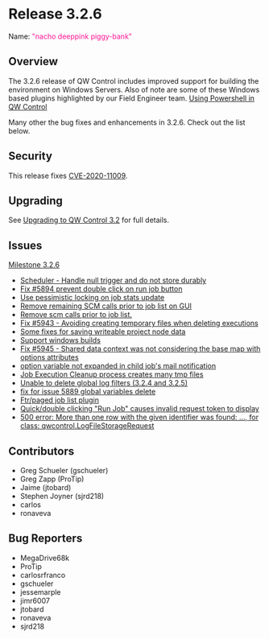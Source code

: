 # Release 3.2.6

Name: <span style="color: deeppink"><span class="glyphicon glyphicon-piggy-bank"></span> "nacho deeppink piggy-bank"</span>

## Overview

The 3.2.6 release of QW Control includes improved support for building the environment on Windows Servers.  Also of note are some of these Windows based plugins highlighted by our Field Engineer team.
[Using Powershell in QW Control](https://www.youtube.com/watch?v=X2hw51uytUA)

Many other the bug fixes and enhancements in 3.2.6.  Check out the list below.

## Security
This release fixes [CVE-2020-11009](https://github.com/qwcontrol/qwcontrol/security/advisories/GHSA-5679-7qrc-5m7j).

## Upgrading

See [Upgrading to QW Control 3.2](/upgrading/upgrading-to-qwcontrol-3.2.html) for full details.

## Issues

[Milestone 3.2.6](https://github.com/qwcontrol/qwcontrol/milestone/140)

* [Scheduler - Handle null trigger and do not store durably](https://github.com/qwcontrol/qwcontrol/pull/5985)
* [Fix #5894 prevent double click on run job button](https://github.com/qwcontrol/qwcontrol/pull/5974)
* [Use pessimistic locking on job stats update](https://github.com/qwcontrol/qwcontrol/pull/5971)
* [Remove remaining SCM calls prior to job list on GUI](https://github.com/qwcontrol/qwcontrol/pull/5970)
* [Remove scm calls prior to job list.](https://github.com/qwcontrol/qwcontrol/issues/5967)
* [Fix #5943 - Avoiding creating temporary files when deleting executions](https://github.com/qwcontrol/qwcontrol/pull/5966)
* [Some fixes for saving writeable project node data](https://github.com/qwcontrol/qwcontrol/pull/5965)
* [Support windows builds](https://github.com/qwcontrol/qwcontrol/pull/5954)
* [Fix #5945 - Shared data context was not considering the base map with options attributes](https://github.com/qwcontrol/qwcontrol/pull/5946)
* [option variable not expanded in child job's mail notification](https://github.com/qwcontrol/qwcontrol/issues/5945)
* [Job Execution Cleanup process creates many tmp files](https://github.com/qwcontrol/qwcontrol/issues/5943)
* [Unable to delete global log filters (3.2.4 and 3.2.5)](https://github.com/qwcontrol/qwcontrol/issues/5941)
* [fix for issue 5889 global variables delete](https://github.com/qwcontrol/qwcontrol/pull/5939)
* [Ftr/paged job list plugin](https://github.com/qwcontrol/qwcontrol/pull/5918)
* [Quick/double clicking "Run Job" causes invalid request token to display](https://github.com/qwcontrol/qwcontrol/issues/5894)
* [500 error: More than one row with the given identifier was found: ..., for class: qwcontrol.LogFileStorageRequest](https://github.com/qwcontrol/qwcontrol/issues/5081)

## Contributors

* Greg Schueler (gschueler)
* Greg Zapp (ProTip)
* Jaime (jtobard)
* Stephen Joyner (sjrd218)
* carlos
* ronaveva

## Bug Reporters

* MegaDrive68k
* ProTip
* carlosrfranco
* gschueler
* jessemarple
* jimr6007
* jtobard
* ronaveva
* sjrd218
